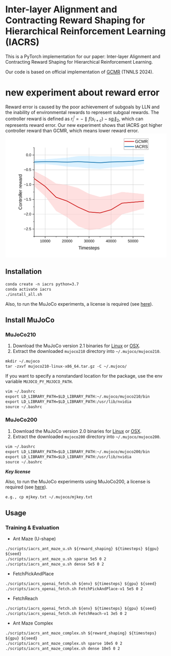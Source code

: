 # Inter-layer Alignment and Contracting Reward Shaping for Hierarchical Reinforcement Learning (IACRS)
This is a PyTorch implementation for our paper: Inter-layer Alignment and Contracting Reward Shaping for Hierarchical Reinforcement Learning.

Our code is based on official implementation of [GCMR](https://github.com/HaoranWang-TJ/GCMR_ACLG_official) (TNNLS 2024).

# new experiment about reward error
Reward error is caused by the poor achievement of subgoals by LLN and the inability of environmental rewards to represent subgoal rewards. The controller reward is defined as $r_i^l = -\parallel f(s_{i+c})-sg_i \parallel _2$, which can represents reward error. Our new experiment shows that IACRS got higher controller reward than GCMR, which means lower reward error.
![reward_error](pic/reward_error.svg)

## Installation
```
conda create -n iacrs python=3.7
conda activate iacrs
./install_all.sh
```

Also, to run the MuJoCo experiments, a license is required (see [here](https://www.roboti.us/license.html)).

## Install MuJoCo
### MuJoCo210
1. Download the MuJoCo version 2.1 binaries for
   [Linux](https://mujoco.org/download/mujoco210-linux-x86_64.tar.gz) or
   [OSX](https://mujoco.org/download/mujoco210-macos-x86_64.tar.gz).
2. Extract the downloaded `mujoco210` directory into `~/.mujoco/mujoco210`.
```
mkdir ~/.mujoco
tar -zxvf mujoco210-linux-x86_64.tar.gz -C ~/.mujoco/
```

If you want to specify a nonstandard location for the package,
use the env variable `MUJOCO_PY_MUJOCO_PATH`.
```
vim ~/.bashrc
export LD_LIBRARY_PATH=$LD_LIBRARY_PATH:~/.mujoco/mujoco210/bin
export LD_LIBRARY_PATH=$LD_LIBRARY_PATH:/usr/lib/nvidia
source ~/.bashrc
```

### MuJoCo200
1. Download the MuJoCo version 2.0 binaries for
   [Linux](https://www.roboti.us/download/mujoco200_linux.zip) or
   [OSX](https://www.roboti.us/download/mujoco200_macos.zip).
2. Extract the downloaded `mujoco200` directory into `~/.mujoco/mujoco200`.

```
vim ~/.bashrc
export LD_LIBRARY_PATH=$LD_LIBRARY_PATH:~/.mujoco/mujoco200/bin
export LD_LIBRARY_PATH=$LD_LIBRARY_PATH:/usr/lib/nvidia
source ~/.bashrc
```

***Key license***

Also, to run the MuJoCo experiments using MuJoCo200, a license is required (see [here](https://www.roboti.us/license.html)).
```bash
e.g., cp mjkey.txt ~/.mujoco/mjkey.txt
```

## Usage
### Training & Evaluation

- Ant Maze (U-shape)
```
./scripts/iacrs_ant_maze_u.sh ${reward_shaping} ${timesteps} ${gpu} ${seed}
./scripts/iacrs_ant_maze_u.sh sparse 5e5 0 2
./scripts/iacrs_ant_maze_u.sh dense 5e5 0 2
```

- FetchPickAndPlace
```
./scripts/iacrs_openai_fetch.sh ${env} ${timesteps} ${gpu} ${seed}
./scripts/iacrs_openai_fetch.sh FetchPickAndPlace-v1 5e5 0 2
```

- FetchReach
```
./scripts/iacrs_openai_fetch.sh ${env} ${timesteps} ${gpu} ${seed}
./scripts/iacrs_openai_fetch.sh FetchReach-v1 3e5 0 2
```

- Ant Maze Complex
```
./scripts/iacrs_ant_maze_complex.sh ${reward_shaping} ${timesteps} ${gpu} ${seed}
./scripts/iacrs_ant_maze_complex.sh sparse 10e5 0 2
./scripts/iacrs_ant_maze_complex.sh dense 10e5 0 2
```
